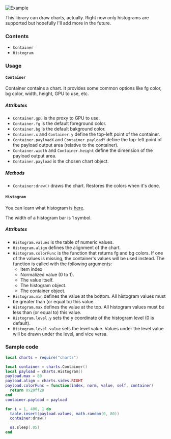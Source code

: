 ![Example](https://i.imgur.com/SCnOt85.png)

This library can draw charts, actually. Right now only histograms are supported but hopefully I'll add more in the future.

### Contents
* `Container`
* `Histogram`

### Usage
#### `Container`
Container contains a chart. It provides some common options like fg color, bg color, width, height, GPU to use, etc.

##### Attributes
* `Container.gpu` is the proxy to GPU to use.
* `Container.fg` is the default foreground color.
* `Container.bg` is the default bakground color.
* `Container.x` and `Container.y` define the top-left point of the container.
* `Container.payloadX` and `Container.payloadY` define the top-left point of the payload output area (relative to the container).
* `Container.width` and `Container.height` define the dimension of the payload output area.
* `Container.payload` is the chosen chart object.

##### Methods
* `Container:draw()` draws the chart. Restores the colors when it's done.

#### `Histogram`
You can learn what histogram is [here](https://en.wikipedia.org/wiki/Histogram).

The width of a histogram bar is 1 symbol.

##### Attributes
* `Histogram.values` is the table of numeric values.
* `Histogram.align` defines the alignment of the chart.
* `Histogram.colorFunc` is the function that returns fg and bg colors. If one of the values is missing, the container's values will be used instead. The function is called with the following arguments:
  * Item index
  * Normalized value (0 to 1).
  * The value itself.
  * The histogram object.
  * The container object.
* `Histogram.min` defines the value at the bottom. All histogram values must be greater than (or equal to) this value.
* `Histogram.max` defines the value at the top. All histogram values must be less than (or equal to) this value.
* `Histogram.level.y` sets the y coordinate of the histogram level (0 is default).
* `Histogram.level.value` sets the level value. Values under the level value will be drawn under the level, and vice versa.

### Sample code
```lua
local charts = require("charts")

local container = charts.Container()
local payload = charts.Histogram()
payload.max = 80
payload.align = charts.sides.RIGHT
payload.colorFunc = function(index, norm, value, self, container)
  return 0x20ff20
end
container.payload = payload

for i = 1, 400, 1 do
  table.insert(payload.values, math.random(0, 80))
  container:draw()

  os.sleep(.05)
end
```
